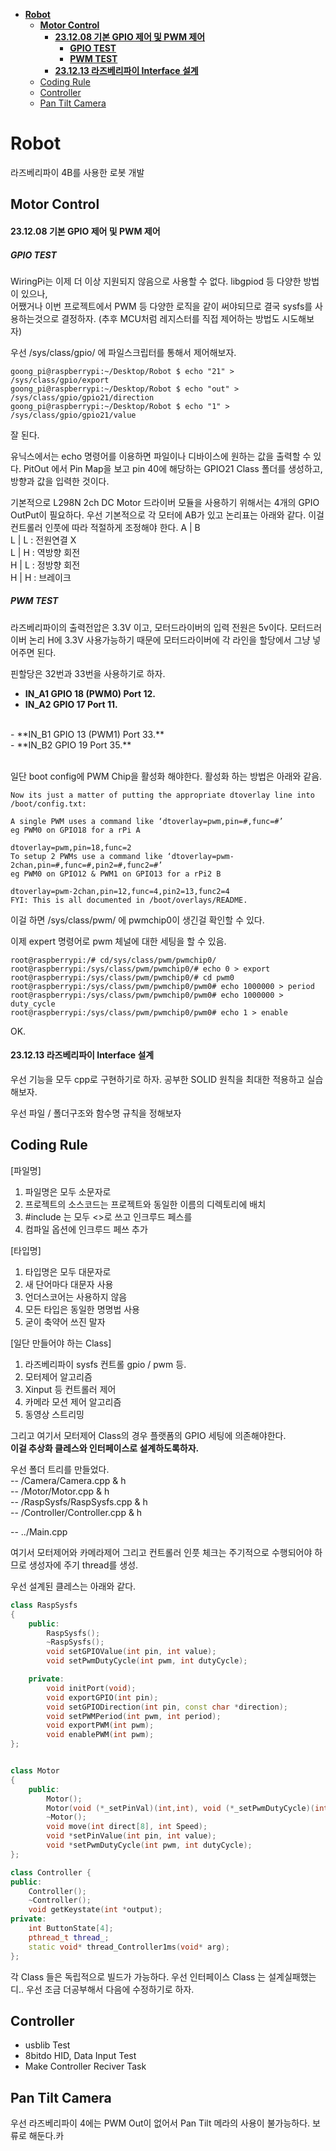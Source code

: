 - [**Robot**](#robot)
  - [**Motor Control**](#motor-control)
      - [**23.12.08 기본 GPIO 제어 및 PWM 제어**](#231208-기본-gpio-제어-및-pwm-제어)
        - [**GPIO TEST**](#gpio-test)
        - [**PWM TEST**](#pwm-test)
      - [**23.12.13 라즈베리파이 Interface 설계**](#231213-라즈베리파이-interface-설계)
  - [Coding Rule](#coding-rule)
  - [Controller](#controller)
  - [Pan Tilt Camera](#pan-tilt-camera)

# **Robot**
라즈베리파이 4B를 사용한 로봇 개발


## **Motor Control**
#### **23.12.08 기본 GPIO 제어 및 PWM 제어**

##### **GPIO TEST**
WiringPi는 이제 더 이상 지원되지 않음으로 사용할 수 없다.
libgpiod 등 다양한 방법이 있으나, <br>
어쨌거나 이번 프로젝트에서 PWM 등 다양한 로직을 같이 써야되므로 결국 sysfs를 사용하는것으로 결정하자. (추후 MCU처럼 레지스터를 직접 제어하는 방법도 시도해보자)

우선 /sys/class/gpio/ 에 파일스크립터를 통해서 제어해보자.

```
goong_pi@raspberrypi:~/Desktop/Robot $ echo "21" > /sys/class/gpio/export
goong_pi@raspberrypi:~/Desktop/Robot $ echo "out" > /sys/class/gpio/gpio21/direction
goong_pi@raspberrypi:~/Desktop/Robot $ echo "1" > /sys/class/gpio/gpio21/value
```
잘 된다. 

유닉스에서는 echo 명령어를 이용하면 파일이나 디바이스에 원하는 값을 출력할 수 있다.
PitOut 에서 Pin Map을 보고 pin 40에 해당하는 GPIO21 Class 폴더를 생성하고,
방향과 값을 입력한 것이다.

기본적으로 L298N 2ch DC Motor 드라이버 모듈을 사용하기 위해서는
4개의 GPIO OutPut이 필요하다. 우선 기본적으로 각 모터에 AB가 있고 논리표는 아래와 같다. 이걸 컨트롤러 인풋에 따라 적절하게 조정해야 한다.
A | B <br>
L | L : 전원연결 X <br>
L | H : 역방향 회전 <br>
H | L : 정방향 회전 <br>
H | H : 브레이크 <br>


##### **PWM TEST**

라즈베리파이의 출력전압은 3.3V 이고, 모터드라이버의 입력 전원은 5v이다. 모터드러이버 논리 H에 3.3V 사용가능하기 때문에 모터드라이버에 각 라인을 할당에서 그냥 넣어주면 된다.

핀할당은 32번과 33번을 사용하기로 하자. <br>
- **IN_A1 GPIO 18 (PWM0) Port 12.**<br>
- **IN_A2 GPIO 17        Port 11.**<br>
<br>
- **IN_B1 GPIO 13 (PWM1) Port 33.** <br>
- **IN_B2 GPIO 19        Port 35.** <br>
<br>


일단 boot config에 PWM Chip을 활성화 해야한다.
활성화 하는 방법은 아래와 같음.
```
Now its just a matter of putting the appropriate dtoverlay line into /boot/config.txt:

A single PWM uses a command like ‘dtoverlay=pwm,pin=#,func=#’
eg PWM0 on GPIO18 for a rPi A

dtoverlay=pwm,pin=18,func=2
To setup 2 PWMs use a command like ‘dtoverlay=pwm-2chan,pin=#,func=#,pin2=#,func2=#’
eg PWM0 on GPIO12 & PWM1 on GPIO13 for a rPi2 B

dtoverlay=pwm-2chan,pin=12,func=4,pin2=13,func2=4
FYI: This is all documented in /boot/overlays/README.
```
이걸 하면
/sys/class/pwm/ 에 pwmchip0이 생긴걸 확인할 수 있다.

이제 expert 명령어로 pwm 체널에 대한 세팅을 할 수 있음.
```
root@raspberrypi:/# cd/sys/class/pwm/pwmchip0/
root@raspberrypi:/sys/class/pwm/pwmchip0/# echo 0 > export
root@raspberrypi:/sys/class/pwm/pwmchip0/# cd pwm0
root@raspberrypi:/sys/class/pwm/pwmchip0/pwm0# echo 1000000 > period
root@raspberrypi:/sys/class/pwm/pwmchip0/pwm0# echo 1000000 > duty_cycle 
root@raspberrypi:/sys/class/pwm/pwmchip0/pwm0# echo 1 > enable
```
OK.

#### **23.12.13 라즈베리파이 Interface 설계**
우선 기능을 모두 cpp로 구현하기로 하자. 공부한 SOLID 원칙을 최대한 적용하고 실습해보자.

우선 파일 / 폴더구조와 함수명 규칙을 정해보자

## Coding Rule
[파일명]
1. 파일명은 모두 소문자로
2. 프로젝트의 소스코드는 프로젝트와 동일한 이름의 디렉토리에 배치
3. #include 는 모두 <>로 쓰고 인크루드 페스를
4. 컴파일 옵션에 인크루드 페쓰 추가

[타입명]
1. 타입명은 모두 대문자로
2. 새 단어마다 대문자 사용
3. 언더스코어는 사용하지 않음
4. 모든 타입은 동일한 명명법 사용
5. 굳이 축약어 쓰진 말자

[일단 만들어야 하는 Class]
1. 라즈베리파이 sysfs 컨트롤 gpio / pwm  등.
2. 모터제어 알고리즘
3. Xinput 등 컨트롤러 제어
4. 카메라 모션 제어 알고리즘
5. 동영상 스트리밍 


그리고 여기서 모터제어 Class의 경우 플랫폼의 GPIO 세팅에 의존해야한다.<br>
**이걸 추상화 클레스와 인터페이스로 설계하도록하자.**

우선 폴더 트리를 만들었다.<br>
-- /Camera/Camera.cpp & h <br>
-- /Motor/Motor.cpp & h <br>
-- /RaspSysfs/RaspSysfs.cpp & h <br>
-- /Controller/Controller.cpp & h <br>

-- ../Main.cpp<br>

여기서 모터제어와 카메라제어 그리고 컨트롤러 인풋 체크는
주기적으로 수행되어야 하므로 생성자에 주기 thread를 생성.

우선 설계된 클레스는 아래와 같다.

```c++
class RaspSysfs
{
    public:
        RaspSysfs();
        ~RaspSysfs();    
        void setGPIOValue(int pin, int value);
        void setPwmDutyCycle(int pwm, int dutyCycle);

    private:
        void initPort(void);
        void exportGPIO(int pin);
        void setGPIODirection(int pin, const char *direction);
        void setPWMPeriod(int pwm, int period);
        void exportPWM(int pwm);
        void enablePWM(int pwm);
};


class Motor
{
    public:
        Motor();
        Motor(void (*_setPinVal)(int,int), void (*_setPwmDutyCycle)(int,int));
        ~Motor();
        void move(int direct[8], int Speed);
        void *setPinValue(int pin, int value);
        void *setPwmDutyCycle(int pwm, int dutyCycle);
};

class Controller {
public:
    Controller();
    ~Controller();
    void getKeystate(int *output);
private:
    int ButtonState[4];
    pthread_t thread_;
    static void* thread_Controller1ms(void* arg);
};

```


각 Class 들은 독립적으로 빌드가 가능하다.
우선 인터페이스 Class 는 설계실패했는디.. 우선 조금 더공부해서 다음에 수정하기로 하자.



## Controller
- usblib Test
- 8bitdo HID, Data Input Test
- Make Controller Reciver Task

## Pan Tilt Camera
우선 라즈베리파이 4에는 PWM Out이 없어서 Pan Tilt 메라의 사용이 불가능하다. 보류로 해둔다.카
